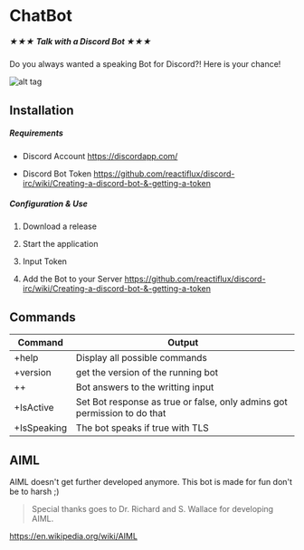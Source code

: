 # ChatBot

##### ★★★ Talk with a Discord Bot ★★★
Do you always wanted a speaking Bot for Discord?! Here is your chance!

![alt tag](https://cloud.githubusercontent.com/assets/25526512/22892820/1f512ed6-f214-11e6-984a-3544a5cf30b9.PNG)

## Installation

##### Requirements

- Discord Account
 https://discordapp.com/
 
- Discord Bot Token
 https://github.com/reactiflux/discord-irc/wiki/Creating-a-discord-bot-&-getting-a-token

##### Configuration & Use
1. Download a release

5. Start the application

6. Input Token

6. Add the Bot to your Server
 https://github.com/reactiflux/discord-irc/wiki/Creating-a-discord-bot-&-getting-a-token

## Commands
| Command | Output |
| ------ | ------ |
| +help | Display all possible commands |
| +version | get the version of the running bot |
| ++ <text> | Bot answers to the writting input |
| +IsActive <bool> | Set Bot response as true or false, only admins got permission to do that |
| +IsSpeaking <bool> | The bot speaks if true with TLS |

## AIML
AIML doesn't get further developed anymore. This bot is made for fun don't be to harsh ;)

> Special thanks goes to Dr. Richard and S. Wallace for developing AIML.

https://en.wikipedia.org/wiki/AIML
